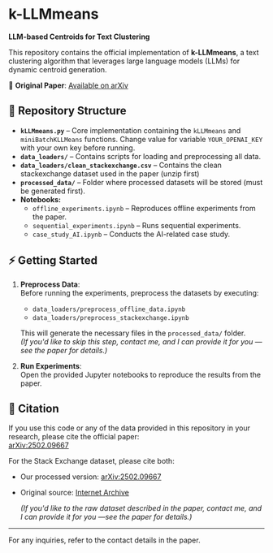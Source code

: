 # k-LLMmeans
**LLM-based Centroids for Text Clustering**

This repository contains the official implementation of **k-LLMmeans**, a text clustering algorithm that leverages large language models (LLMs) for dynamic centroid generation. 

📄 **Original Paper**: [Available on arXiv](https://arxiv.org/abs/2502.09667)  

## 📂 Repository Structure
- **`kLLMmeans.py`** – Core implementation containing the `kLLMmeans` and `miniBatchKLLMeans` functions. Change value for variable `YOUR_OPENAI_KEY` with your own key before running.
- **`data_loaders/`** – Contains scripts for loading and preprocessing all data.
- **`data_loaders/clean_stackexchange.csv`** – Contains the clean stackexchange dataset used in the paper (unzip first)
- **`processed_data/`** – Folder where processed datasets will be stored (must be generated first).
- **Notebooks:**
  - `offline_experiments.ipynb` – Reproduces offline experiments from the paper.
  - `sequential_experiments.ipynb` – Runs sequential experiments.
  - `case_study_AI.ipynb` – Conducts the AI-related case study.

## ⚡ Getting Started
1. **Preprocess Data**:  
   Before running the experiments, preprocess the datasets by executing:  
   - `data_loaders/preprocess_offline_data.ipynb`
   - `data_loaders/preprocess_stackexchange.ipynb`  

   This will generate the necessary files in the `processed_data/` folder.  
   _(If you'd like to skip this step, contact me, and I can provide it for you —see the paper for details.)_

2. **Run Experiments**:  
   Open the provided Jupyter notebooks to reproduce the results from the paper.

## 📜 Citation
If you use this code or any of the data provided in this repository in your research, please cite the official paper:  
[arXiv:2502.09667](https://arxiv.org/abs/2502.09667)

For the Stack Exchange dataset, please cite both:
- Our processed version: [arXiv:2502.09667](https://arxiv.org/abs/2502.09667)
- Original source: [Internet Archive](https://archive.org/download/stackexchange)

  _(If you'd like to the raw dataset described in the paper, contact me, and I can provide it for you —see the paper for details.)_
---

For any inquiries, refer to the contact details in the paper.
